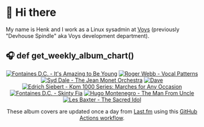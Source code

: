 # 👋 Hi there

My name is Henk and I work as a Linux sysadmin at <a href="https://www.voys.co/about/">Voys</a> (previously "Devhouse Spindle" aka Voys development department).

## 🎧 def get_weekly_album_chart()
<!-- lastfm -->
<p align="center"><a href="https://www.last.fm/music/Fontaines+D.C./It%27s+Amazing+to+Be+Young"><img src="https://lastfm.freetls.fastly.net/i/u/64s/36b73895df99f00aefa1462f69c50e0d.png" title="Fontaines D.C. - It's Amazing to Be Young"></a> <a href="https://www.last.fm/music/Roger+Webb/Vocal+Patterns"><img src="https://lastfm.freetls.fastly.net/i/u/64s/5e5eed2ef6f359c8a6133c66aa66971a.jpg" title="Roger Webb - Vocal Patterns"></a> <a href="https://www.last.fm/music/Syd+Dale/The+Jean+Monet+Orchestra"><img src="https://lastfm.freetls.fastly.net/i/u/64s/8b668acaafd379e288749437e5582681.jpg" title="Syd Dale - The Jean Monet Orchestra"></a> <a href="https://www.last.fm/music/Dave+%22Baby%22+Cortez/Dave+%27Baby%27+Cortez+&+His+Happy+Organ"><img src="https://lastfm.freetls.fastly.net/i/u/64s/52d21628e6ae7dd08aa9d260aab20010.jpg" title="Dave "Baby" Cortez - Dave 'Baby' Cortez & His Happy Organ"></a> <a href="https://www.last.fm/music/Edrich+Siebert/Kpm+1000+Series:+Marches+for+Any+Occasion"><img src="https://lastfm.freetls.fastly.net/i/u/64s/da84a40766a34b49fe57206f9f7339f5.jpg" title="Edrich Siebert - Kpm 1000 Series: Marches for Any Occasion"></a> <a href="https://www.last.fm/music/Fontaines+D.C./Skinty+Fia"><img src="https://lastfm.freetls.fastly.net/i/u/64s/c1088d391eb750551dc6bd1e8238ffcd.jpg" title="Fontaines D.C. - Skinty Fia"></a> <a href="https://www.last.fm/music/Hugo+Montenegro/The+Man+From+Uncle"><img src="https://lastfm.freetls.fastly.net/i/u/64s/398d0902422e423388e9d5fc352ccf84.jpg" title="Hugo Montenegro - The Man From Uncle"></a> <a href="https://www.last.fm/music/Les+Baxter/The+Sacred+Idol"><img src="https://lastfm.freetls.fastly.net/i/u/64s/2139cd17519e268266f5c1f8152300bb.png" title="Les Baxter - The Sacred Idol"></a> </p>

<p align="center">These album covers are updated once a day from <a href="https://www.last.fm/user/hbokh">Last.fm</a> using this <a href="https://github.com/marketplace/actions/lastfm-to-markdown">GitHub Actions workflow</a>.</p>
